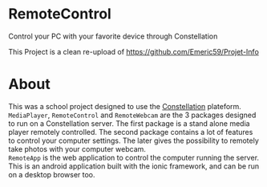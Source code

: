 # RemoteControl
Control your PC with your favorite device through Constellation  

This Project is a clean re-upload of https://github.com/Emeric59/Projet-Info

# About 
This was a school project designed to use the [Constellation](http://www.myconstellation.io/) plateform.  
`MediaPlayer`, `RemoteControl` and `RemoteWebcam` are the 3 packages designed to run on a Constellation server. The first package is a stand alone media player remotely controlled. The second package contains a lot of features to control your computer settings. The later gives the possibility to remotely take photos with your computer webcam.  
`RemoteApp` is the web application to control the computer running the server. This is an android application built with the ionic framework, and can be run on a desktop browser too.
